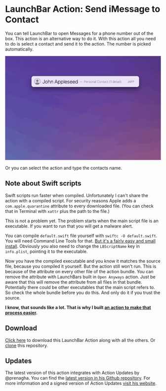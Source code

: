 # LaunchBar Action: Send iMessage to Contact

You can tell LaunchBar to open Messages for a phone number out of the box. This action is an alternative way to do it. With this action all you need to do is select a contact and send it to the action. The number is picked automatically. 

<img src="01.gif" width="780"/>

Or you can select the action and type the contacts name.  

## Note about Swift scripts
Swift scripts run faster when compiled. Unfortunately I can't share the action with a compiled script. For security reasons Apple adds a `com.apple.quarantine` attribute to every downloaded file. (You can check that in Terminal with `‌xattr` plus the path to the file.) 

This is not a problem yet. The problem starts when the main script file is an executable. If you want to run that you will get a malware alert.

You can compile `default.swift` file yourself with `swiftc -O default.swift`. You will need Command Line Tools for that. [But it's a fairly easy and small install](https://www.maketecheasier.com/install-command-line-tools-without-xcode/). Obviously you also need to change the `LBScriptName` key in `info.plist`, pointing it to the executable. 

Now you have the compiled executable and you know it matches the source file, because you compiled it yourself. But the action still won't run. This is because of the attribute on every other file of the action bundle. You can remove the attribute with LaunchBars built in `Open Anyways` action. Just be aware that this will remove the attribute from all files in that bundle. Potentially there could be other executables that the main script refers to. So check the whole bundle before you do this. And only do it if you trust the source. 

**I know, that sounds like a lot. That is why I built [an action to make that process easier](https://github.com/Ptujec/LaunchBar/tree/master/Compile-Swift-Action#readme).** 

## Download
[Click here](https://github.com/Ptujec/LaunchBar/archive/refs/heads/master.zip) to download this LaunchBar Action along with all the others. Or [clone](https://docs.github.com/en/repositories/creating-and-managing-repositories/cloning-a-repository) this repository.

## Updates

The latest version of this action integrates with Action Updates by @prenagha. You can find the [latest version in his Github repository](https://github.com/prenagha/launchbar). For more information and a signed version of Action Updates [visit his website](https://renaghan.com/launchbar/action-updates/).